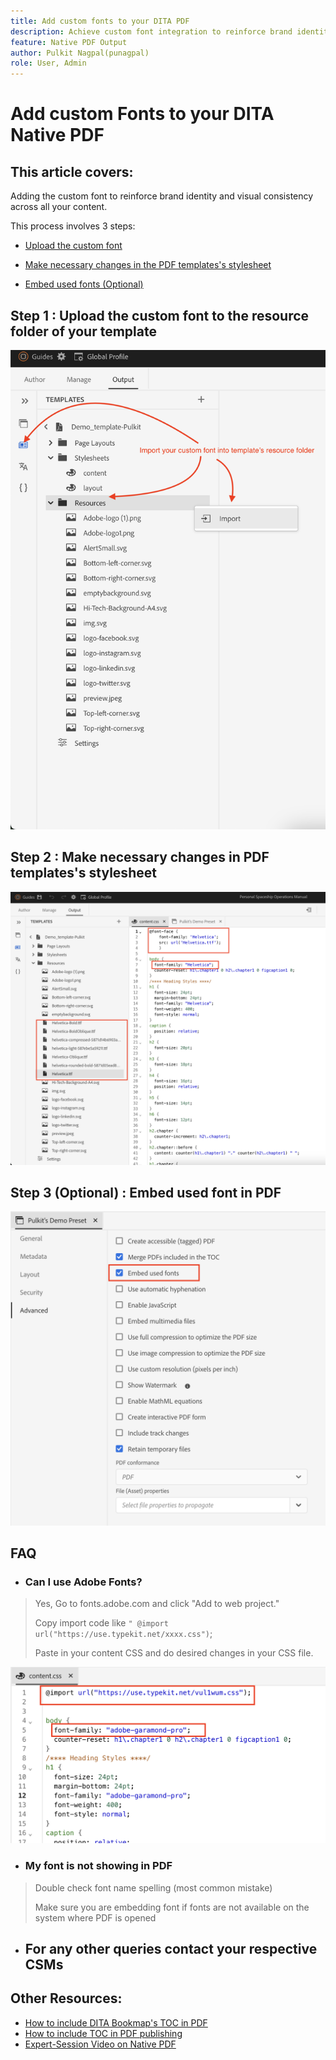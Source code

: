 ```yaml
---
title: Add custom fonts to your DITA PDF
description: Achieve custom font integration to reinforce brand identity and visual consistency across all your content in Native DITA PDFs. 
feature: Native PDF Output
author: Pulkit Nagpal(punagpal)
role: User, Admin
---
```

# Add custom Fonts to your DITA Native PDF

## This article covers: 

Adding the custom font to reinforce brand identity and visual consistency across all your content.

This process involves 3 steps: 

- [Upload the custom font ](#step-1--upload-the-custom-font-to-the-resource-folder-of-your-template)
- [Make necessary changes in the PDF templates's stylesheet](#step-2--make-necessary-changes-in-pdf-templatess-stylesheet)

- [Embed used fonts (Optional)](#step-3-optional--embed-used-font-in-pdf)

## Step 1 : Upload the custom font to the resource folder of your template 

![Custom font upload and import ](../assets/publishing/custom-font1.png)

## Step 2 : Make necessary changes in PDF templates's stylesheet

![Font face in PDF's template's stylesheet ](../assets/publishing/custom-font2.png)

## Step 3 (Optional) : Embed used font in PDF

![Custom font embedding into DITA PDF  ](../assets/publishing/custom-font3.png)

## FAQ

- ### Can I use Adobe Fonts?

> Yes, Go to fonts.adobe.com and click "Add to web project."
> 
> Copy import code like `" @import url("https://use.typekit.net/xxxx.css")`;
>
> Paste in your content CSS and do desired changes in your CSS file.

![Use adobe font in DITA PDF](../assets/publishing/custom-font4.png)


- ### My font is not showing in PDF

> Double check font name spelling (most common mistake)
>
> Make sure you are embedding font if fonts are not available on the system where PDF is opened

- ## For any other queries contact your respective CSMs


## Other Resources:

- [How to include DITA Bookmap's TOC in PDF](./how-to-include-bookmap-toc-in-pdf-publishing.md)
- [How to include TOC in PDF publishing](./how-to-include-bookmap-toc-in-pdf-publishing.md)
- [Expert-Session Video on Native PDF](../../expert-sessions/native-pdf-publishing-eamples-part1-june2023.md)